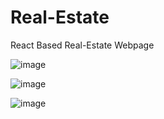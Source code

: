 # Real-Estate

React Based Real-Estate Webpage


![image](https://github.com/DivyanshuKaanaujia/Real-Estate/assets/124723859/2942c247-1cdd-44c2-8474-7dcebc963ee7)

![image](https://github.com/DivyanshuKaanaujia/Real-Estate/assets/124723859/dc708495-ba31-4cfb-a479-4055c7bf6eaa)

![image](https://github.com/DivyanshuKaanaujia/Real-Estate/assets/124723859/9844996a-798b-4785-8b15-4a96ef23ffce)




